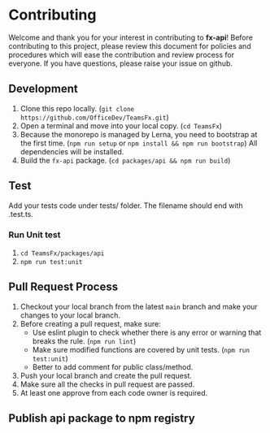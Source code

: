 # Contributing

Welcome and thank you for your interest in contributing to **fx-api**! Before contributing to this project, please review this document for policies and procedures which will ease the contribution and review process for everyone. If you have questions, please raise your issue on github.

## Development

1. Clone this repo locally. (`git clone https://github.com/OfficeDev/TeamsFx.git`)
2. Open a terminal and move into your local copy. (`cd TeamsFx`)
3. Because the monorepo is managed by Lerna, you need to bootstrap at the first time. (`npm run setup` or `npm install && npm run bootstrap`) All dependencies will be installed.
4. Build the `fx-api` package. (`cd packages/api && npm run build`)

## Test

Add your tests code under tests/ folder. The filename should end with .test.ts.
### Run Unit test

1. `cd TeamsFx/packages/api`
2. `npm run test:unit`

## Pull Request Process

1. Checkout your local branch from the latest `main` branch and make your changes to your local branch.
2. Before creating a pull request, make sure:
    - Use eslint plugin to check whether there is any error or warning that breaks the rule. (`npm run lint`)
    - Make sure modified functions are covered by unit tests. (`npm run test:unit`)
    - Better to add comment for public class/method.
3. Push your local branch and create the pull request.
4. Make sure all the checks in pull request are passed.
5. At least one approve from each code owner is required.

## Publish api package to npm registry
